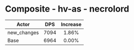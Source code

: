 # Composite - hv-as - necrolord
| Actor | DPS | Increase |
|---|:---:|:---:|
|new_changes|7094|1.86%|
|Base|6964|0.00%|
